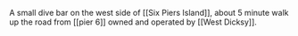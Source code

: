 A small dive bar on the west side of [[Six Piers Island]], about 5 minute walk up the road from [[pier 6]] owned and operated by [[West Dicksy]].
